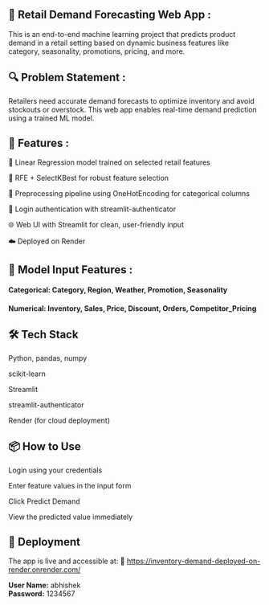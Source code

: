 ## 🛒 Retail Demand Forecasting Web App : 
This is an end-to-end machine learning project that predicts product demand in a retail setting based on dynamic business features like category, seasonality, promotions, pricing, and more.

## 🔍 Problem Statement : 
Retailers need accurate demand forecasts to optimize inventory and avoid stockouts or overstock. This web app enables real-time demand prediction using a trained ML model.

## 🚀 Features : 
🔢 Linear Regression model trained on selected retail features

🎯 RFE + SelectKBest for robust feature selection

🧹 Preprocessing pipeline using OneHotEncoding for categorical columns

🔐 Login authentication with streamlit-authenticator

🌐 Web UI with Streamlit for clean, user-friendly input

☁️ Deployed on Render

## 🧠 Model Input Features : 
#### Categorical: Category, Region, Weather, Promotion, Seasonality

#### Numerical: Inventory, Sales, Price, Discount, Orders, Competitor_Pricing

## 🛠 Tech Stack
Python, pandas, numpy

scikit-learn

Streamlit

streamlit-authenticator

Render (for cloud deployment)

## 📦 How to Use
Login using your credentials

Enter feature values in the input form

Click Predict Demand

View the predicted value immediately

## 📁 Deployment
The app is live and accessible at:
🔗 https://inventory-demand-deployed-on-render.onrender.com/

**User Name:** abhishek        
**Password:** 1234567
